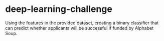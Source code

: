 # deep-learning-challenge
Using the features in the provided dataset, creating a binary classifier that can predict whether applicants will be successful if funded by Alphabet Soup.
